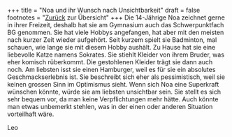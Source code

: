 +++
title = "Noa und ihr Wunsch nach Unsichtbarkeit"
draft = false
footnotes = "[Zurück](/about/) zur Übersicht"
+++
Die 14-Jährige Noa zeichnet gerne in ihrer Freizeit, deshalb hat sie am Gymnasium auch das Schwerpunktfach BG genommen. Sie hat viele Hobbys angefangen, hat aber mit den meisten nach kurzer Zeit wieder aufgehört. Seit kurzem spielt sie Badminton, mal schauen, wie lange sie mit diesem Hobby aushält. Zu Hause hat sie eine liebevolle Katze namens Sokrates. Sie stiehlt Kleider von ihrem Bruder, was eher komisch rüberkommt. Die gestohlenen Kleider trägt sie dann auch noch. Am liebsten isst sie einen Hamburger, weil es für sie ein absolutes Geschmackserlebnis ist. Sie beschreibt sich eher als pessimistisch, weil sie keinen grossen Sinn im Optimismus sieht. Wenn sich Noa eine Superkraft wünschen könnte, würde sie am liebsten unsichtbar sein. Sie stellt es sich sehr bequem vor, da man keine Verpflichtungen mehr hätte. Auch könnte man etwas unbemerkt stehlen, was in der einen oder anderen Situation vorteilhaft wäre.

Leo